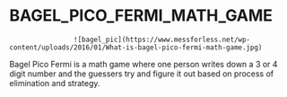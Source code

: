 # BAGEL_PICO_FERMI_MATH_GAME

                    ![bagel_pic](https://www.messforless.net/wp-content/uploads/2016/01/What-is-bagel-pico-fermi-math-game.jpg)
Bagel Pico Fermi is a math game where one person writes down a 3 or 4 digit number and the guessers try and figure it out based on process of elimination and strategy. 
